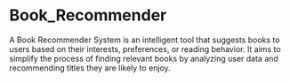 # Book_Recommender
A Book Recommender System is an intelligent tool that suggests books to users based on their interests, preferences, or reading behavior. It aims to simplify the process of finding relevant books by analyzing user data and recommending titles they are likely to enjoy.

